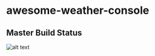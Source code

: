 # awesome-weather-console

## Master Build Status
![alt text](https://travis-ci.org/RossSickora/awesome-weather-console.svg?branch=master "build status")
